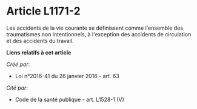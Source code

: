 # Article L1171-2

Les  accidents de la vie courante se définissent comme l'ensemble des  traumatismes non intentionnels, à l'exception des
accidents de  circulation et des accidents du travail.

**Liens relatifs à cet article**

_Créé par_:

  - Loi n°2016-41 du 26 janvier 2016 - art. 63

_Cité par_:

  - Code de la santé publique - art. L1528-1 (V)
